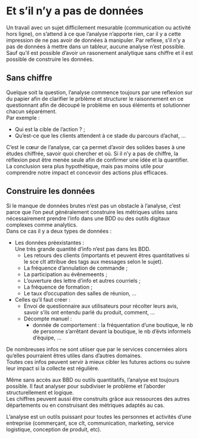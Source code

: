 # Et s’il n’y a pas de données
Un travail avec un sujet difficilement mesurable (communication ou activité hors ligne), on s’attend à ce que l’analyse n’apporte rien, car il y a cette impression de ne pas avoir de données à manipuler. Par reflexe, s’il n’y a pas de données à mettre dans un tableur, aucune analyse n’est possible.  
Sauf qu’il est possible d’avoir un rasonement analytique sans chiffre et il est possible de construire les données.  
## Sans chiffre
Quelque soit la question, l’analyse commence toujours par une reflexion sur du papier afin de clarifier le prblème et structurer le raisonnement en ce questionnant afin de découpé le problème en sous éléments et solutionner chacun séparément.  
Par exemple : 
* Qui est la cible de l’action ? ;
* Qu’est-ce que les clients attendent à ce stade du parcours d’achat, …

C’est le cœur de l’analyse, car ça permet d’avoir des solides bases à une études chiffrée, savoir quoi chercher et où. 
Si il n’y a pas de chiffre, la réflexion peut être menée seule afin de confirmer une idée et la quantifier. La conclusion sera plus hypothétique, mais pas moins utile pour comprendre notre impact et concevoir des actions plus efficaces. 
## Construire les données
Si le manque de données brutes n’est pas un obstacle à l’analyse, c’est parce que l’on peut généralement construire les métriques utiles sans nécessairement prendre l’info dans une BDD ou des outils digitaux complexes comme analytics.  
Dans ce cas il y a deux types de données :
* Les données préexistantes :  
  Une très grande quantité d’info n’est pas dans les BDD.   
  * Les retours des clients (importants et peuvent êtres quantitatives si le sce clt attribue des tags aux messages selon le sujet).
  * La fréquence d’annulation de commande ;
  * La participation au évênemeents ;
  * L’ouverture des lettre d’info et autres courriels ;
  * La fréquence de formation ;
  * Le taux d’occupation des salles de réunion, …
* Celles qu’il faut créer :
  * Envoi de questionnaire aux utilisateurs pour récolter leurs avis, savoir s’ils ont entendu parlé du produit, comment, …
  * Décompte manuel :
    * donnée de comportement : la fréquentation d’une boutique, le nb de personne s’arrêtant devant la boutique, le nb d’évts informels d’équipe, …

De nombreuses infos ne sont utiiser que par le services concernées alors qu’elles pourraient êtres utiles dans d’autres domaines.  
Toutes ces infos peuvent servir à mieux cibler les futures actions ou suivre leur impact si la collecte est régulière.

Même sans accès aux BBD ou outils quantitatifs, l’analyse est toujours possible. Il faut analyser pour subdiviser le problème et l’aborder structurellement et logique.  
Les chiffres peuvent aussi être construits grâce aux ressources des autres départements ou en construisant des métriques adaptés au cas.  

L’analyse est un outils puissant pour toutes les personnes et activités d’une entreprise (commerçant, sce clt, communication, marketing, service logistique, conception de produit, etc).